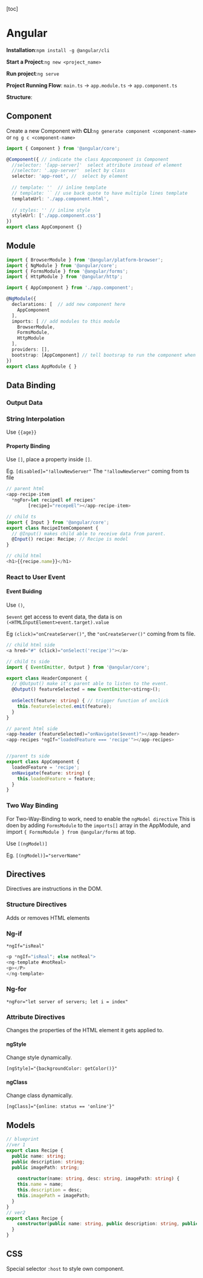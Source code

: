 [toc]



# Angular

**Installation**:`npm install -g @angular/cli`

**Start a Project**:`ng new <project_name>`

**Run project**:`ng serve`

**Project Running Flow**: `main.ts`  -> `app.module.ts` -> `app.component.ts`

**Structure**: 

## Component

Create a new Component with **CLI**:`ng generate component <component-name>` or `ng g c <component-name>`

```ts
import { Component } from '@angular/core';

@Component({ // indicate the class Appcomponent is Component
  //selector: '[app-server]'  select attribute instead of element
  //selector: '.app-server'  select by class
  selector: 'app-root', //  select by element
  
  // template: ''  // inline template
  // template: `` // use back quote to have multiple lines template
  templateUrl: './app.component.html', 
  
  // styles: '' // inline style
  styleUrl: ['./app.component.css']
})
export class AppComponent {}
```

## Module

```ts
import { BrowserModule } from '@angular/platform-browser';
import { NgModule } from '@angular/core';
import { FormsModule } from '@angular/forms';
import { HttpModule } from '@angular/http';

import { AppComponent } from './app.component';

@NgModule({
  declarations: [  // add new component here
    AppComponent
  ],
  imports: [ // add modules to this module
    BrowserModule,
    FormsModule,
    HttpModule
  ],
  providers: [],
  bootstrap: [AppComponent] // tell bootsrap to run the component when compile
})
export class AppModule { }
```

## Data Binding

### Output Data

### String Interpolation

Use `{{age}}`

#### Property Binding

Use `[]`, place a property inside `[]`.

Eg. `[disabled]="!allowNewServer"` The `"!allowNewServer"` coming from ts file

```ts
// parent html
<app-recipe-item 
  *ngFor=let recipeEl of recipes"
		[recipe]="recepeEl"></app-recipe-item>

// child ts
import { Input } from '@angular/core';
export class RecipeItemComponent {
  // @Input() makes child able to receive data from parent.
  @Input() recipe: Recipe; // Recipe is model
}

// child html
<h1>{{recipe.name}}</h1>
```

### React to User Event

#### Event Buiding

Use `()`, 

`$event` get access to event data, the data is on `(<HTMLInputElement>event.target).value`

Eg `(click)="onCreateServer()"`, the `"onCreateServer()"` coming from ts file.

```ts
// child html side
<a hred="#" (click)="onSelect('recipe')"></a>

// child ts side
import { EventEmitter, Output } from '@angular/core';

export class HeaderComponent {
  // @Output() make it's parent able to listen to the event.
  @Output() featureSelected = new EventEmitter<stirng>(); 
  
  onSelect(feature: string) { // trigger function of onclick
    this.featureSelected.emit(feature);
  }
}

// parent html side
<app-header (featureSelected)="onNavigate($event)"></app-header>
<app-recipes *ngIf="loadedFeature === 'recipe'"></app-recipes>


//parent ts side
export class AppComponent {
  loadedFeature = 'recipe';
  onNavigate(feature: string) {
    this.loadedFeature = feature;
  }
}
```



### Two Way Binding

For Two-Way-Binding to work, need to enable the `ngModel directive` This is doen by adding `FormsModule` to the `imports[]` array in the AppModule, and import `{ FormsModule } from @angular/forms` at top.

Use `[(ngModel)]` 

Eg. `[(ngModel)]="serverName"`

## Directives

Directives are instructions in the DOM.

### Structure Directives

Adds or removes HTML elements

### Ng-if

`*ngIf="isReal"`

```ts
<p *ngIf="isReal"; else notReal">
<ng-template #notReal>
<p></P>
</ng-template>
```

### Ng-for

`*ngFor="let server of servers; let i = index"`

### Attribute Directives

Changes the properties of the HTML element it gets applied to.

#### ngStyle

Change style dynamically.

`[ngStyle]="{backgroundColor: getColor()}"`

#### ngClass

Change class dynamically.

`[ngClass]="{online: status == 'online'}"`

## Models

```ts
// blueprint
//ver 1
export class Recipe {
  public name: string;
  public description: string;
  public imagePath: string;
  
	constructor(name: string, desc: string, imagePath: string) {
    this.name = name;
    this.description = desc;
    this.imagePath = imagePath;
  }
}
// ver2
export class Recipe {
	constructor(public name: string, public description: string, public imagePath: string) {
  }
}
```

## CSS

Special selector `:host` to style own component.

